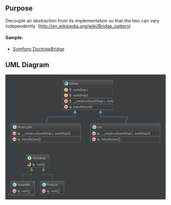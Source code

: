 ## Purpose

Decouple an abstraction from its implementation so that the two can vary
independently. (http://en.wikipedia.org/wiki/Bridge_pattern)

#### Sample:

* [Symfony DoctrineBridge](https://github.com/symfony/DoctrineBridge)

## UML Diagram

![Alt Bridge UML Diagram](uml/uml.png)